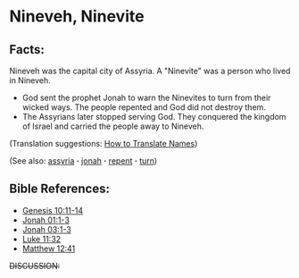 # Nineveh, Ninevite #

## Facts: ##

Nineveh was the capital city of Assyria.  A "Ninevite" was a person who lived in Nineveh.

 * God sent the prophet Jonah to warn the Ninevites to turn from their wicked ways. The people repented and God did not destroy them.
 * The Assyrians later stopped serving God. They conquered the kingdom of Israel and carried the people away to Nineveh.

(Translation suggestions: [How to Translate Names](https://git.door43.org/Door43/en-ta-translate-vol1/src/master/content/translate_names.md))

(See also: [assyria](../other/assyria.md) **·** [jonah](../other/jonah.md) **·** [repent](../kt/repent.md) **·** [turn](../kt/turn.md))

## Bible References: ##

 

* [Genesis 10:11-14](https://door43.org/en/bible/notes/gen/10/11)
* [Jonah 01:1-3](https://door43.org/en/bible/notes/jon/01/01)
* [Jonah 03:1-3](https://door43.org/en/bible/notes/jon/03/01)
* [Luke 11:32](https://door43.org/en/bible/notes/luk/11/32)
* [Matthew 12:41](https://door43.org/en/bible/notes/mat/12/41)

~~DISCUSSION:~~

